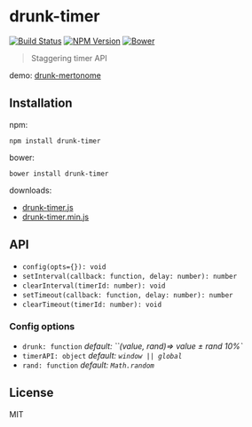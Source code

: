 # drunk-timer
[![Build Status](http://img.shields.io/travis/mohayonao/tickable-timer.svg?style=flat)](https://travis-ci.org/mohayonao/tickable-timer)
[![NPM Version](http://img.shields.io/npm/v/drunk-timer.svg?style=flat)](https://www.npmjs.org/package/drunk-timer)
[![Bower](https://img.shields.io/bower/v/drunk-timer.svg?style=flat)](https://github.com/mohayonao/drunk-timer)

> Staggering timer API

demo: [drunk-mertonome](http://mohayonao.github.io/drunk-timer/)

## Installation

npm:

```
npm install drunk-timer
```

bower:

```
bower install drunk-timer
```

downloads:

- [drunk-timer.js](https://raw.githubusercontent.com/mohayonao/drunk-timer/master/build/drunk-timer.js)
- [drunk-timer.min.js](https://raw.githubusercontent.com/mohayonao/drunk-timer/master/build/drunk-timer.min.js)

## API

- `config(opts={}): void`
- `setInterval(callback: function, delay: number): number`
- `clearInterval(timerId: number): void`
- `setTimeout(callback: function, delay: number): number`
- `clearTimeout(timerId: number): void`

### Config options

- `drunk: function` _default: ``(value, rand)=> value ± rand 10%`_
- `timerAPI: object` _default: `window || global`_
- `rand: function` _default: `Math.random`_

## License

MIT
